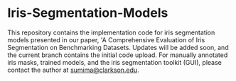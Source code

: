 # Iris-Segmentation-Models
This repository contains the implementation code for iris segmentation models presented in our paper, 'A Comprehensive Evaluation of Iris Segmentation on Benchmarking Datasets. Updates will be added soon, and the current branch contains the initial code upload. For manually annotated iris masks, trained models, and the iris segmentation toolkit (GUI), please contact the author at sumima@clarkson.edu.

